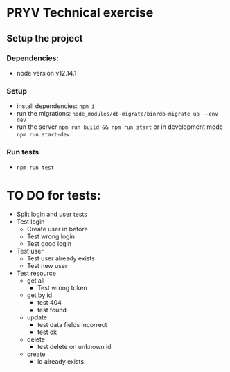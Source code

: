 # PRYV Technical exercise

## Setup the project

### Dependencies:
  * node version v12.14.1

### Setup
  * install dependencies: `npm i`
  * run the migrations: `node_modules/db-migrate/bin/db-migrate up --env dev`
  * run the server `npm run build && npm run start` or in development mode `npm run start-dev`

### Run tests
  * `npm run test`


# TO DO for tests:
  * Split login and user tests
  * Test login
    * Create user in before
    * Test wrong login
    * Test good login
  * Test user
    * Test user already exists
    * Test new user
  * Test resource
    * get all
      * Test wrong token
    * get by id
      * test 404 
      * test found
    * update
      * test data fields incorrect
      * test ok
    * delete
      * test delete on unknown id
    * create 
      * id already exists